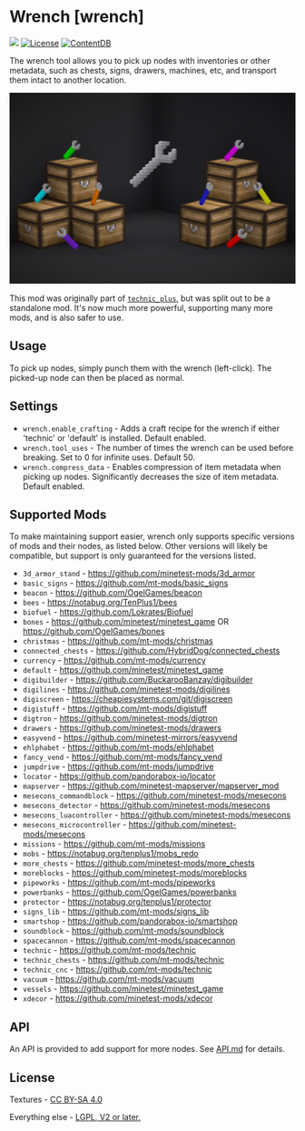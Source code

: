 # Wrench [wrench]

![](https://github.com/mt-mods/wrench/workflows/luacheck/badge.svg)
[![License](https://img.shields.io/badge/license-LGPLv2.0%2B-purple.svg)](https://www.gnu.org/licenses/old-licenses/lgpl-2.0.en.html)
[![ContentDB](https://content.minetest.net/packages/mt-mods/wrench/shields/downloads/)](https://content.minetest.net/packages/mt-mods/wrench/)

The wrench tool allows you to pick up nodes with inventories or other metadata, such as chests, signs, drawers, machines, etc, and transport them intact to another location.

![](screenshot.png?raw=true)

This mod was originally part of [`technic_plus`](https://github.com/mt-mods/technic), but was split out to be a standalone mod. It's now much more powerful, supporting many more mods, and is also safer to use.

## Usage

To pick up nodes, simply punch them with the wrench (left-click). The picked-up node can then be placed as normal.

## Settings

- `wrench.enable_crafting` - Adds a craft recipe for the wrench if either 'technic' or 'default' is installed. Default enabled.
- `wrench.tool_uses` - The number of times the wrench can be used before breaking. Set to 0 for infinite uses. Default 50.
- `wrench.compress_data` - Enables compression of item metadata when picking up nodes. Significantly decreases the size of item metadata. Default enabled.

## Supported Mods

To make maintaining support easier, wrench only supports specific versions of mods and their nodes, as listed below. Other versions will likely be compatible, but support is only guaranteed for the versions listed.

- `3d_armor_stand` - https://github.com/minetest-mods/3d_armor
- `basic_signs` - https://github.com/mt-mods/basic_signs
- `beacon` - https://github.com/OgelGames/beacon
- `bees` - https://notabug.org/TenPlus1/bees
- `biofuel` - https://github.com/Lokrates/Biofuel
- `bones` - https://github.com/minetest/minetest_game OR https://github.com/OgelGames/bones
- `christmas` - https://github.com/mt-mods/christmas
- `connected_chests` - https://github.com/HybridDog/connected_chests
- `currency` - https://github.com/mt-mods/currency
- `default` - https://github.com/minetest/minetest_game
- `digibuilder` - https://github.com/BuckarooBanzay/digibuilder
- `digilines` - https://github.com/minetest-mods/digilines
- `digiscreen` - https://cheapiesystems.com/git/digiscreen
- `digistuff` - https://github.com/mt-mods/digistuff
- `digtron` - https://github.com/minetest-mods/digtron
- `drawers` - https://github.com/minetest-mods/drawers
- `easyvend` - https://github.com/minetest-mirrors/easyvend
- `ehlphabet` - https://github.com/mt-mods/ehlphabet
- `fancy_vend` - https://github.com/mt-mods/fancy_vend
- `jumpdrive` - https://github.com/mt-mods/jumpdrive
- `locator` - https://github.com/pandorabox-io/locator
- `mapserver` - https://github.com/minetest-mapserver/mapserver_mod
- `mesecons_commandblock` - https://github.com/minetest-mods/mesecons
- `mesecons_detector` - https://github.com/minetest-mods/mesecons
- `mesecons_luacontroller` - https://github.com/minetest-mods/mesecons
- `mesecons_microcontroller` - https://github.com/minetest-mods/mesecons
- `missions` - https://github.com/mt-mods/missions
- `mobs` - https://notabug.org/tenplus1/mobs_redo
- `more_chests` - https://github.com/minetest-mods/more_chests
- `moreblocks` - https://github.com/minetest-mods/moreblocks
- `pipeworks` - https://github.com/mt-mods/pipeworks
- `powerbanks` - https://github.com/OgelGames/powerbanks
- `protector` - https://notabug.org/tenplus1/protector
- `signs_lib` - https://github.com/mt-mods/signs_lib
- `smartshop` - https://github.com/pandorabox-io/smartshop
- `soundblock` - https://github.com/mt-mods/soundblock
- `spacecannon` - https://github.com/mt-mods/spacecannon
- `technic` - https://github.com/mt-mods/technic
- `technic_chests` - https://github.com/mt-mods/technic
- `technic_cnc` - https://github.com/mt-mods/technic
- `vacuum` - https://github.com/mt-mods/vacuum
- `vessels` - https://github.com/minetest/minetest_game
- `xdecor` - https://github.com/minetest-mods/xdecor

## API

An API is provided to add support for more nodes. See [API.md](API.md) for details.

## License

Textures - [CC BY-SA 4.0](LICENSE-MEDIA)

Everything else - [LGPL, V2 or later.](LICENSE)
